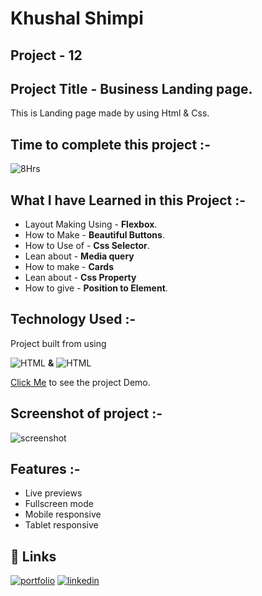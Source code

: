 # **Khushal Shimpi**

## **Project - 12**


## **Project Title** - Business Landing page.
This is Landing page made by using Html & Css.

##  Time to complete this project :-
![8Hrs](https://img.shields.io/badge/8-Hrs-green)


## What I have Learned in this Project :-

- Layout Making Using - **Flexbox**.
- How to Make - **Beautiful Buttons**.
- How to Use of - **Css Selector**.
- Lean about - **Media query**
- How to make - **Cards**
- Lean about - **Css Property**
- How to give - **Position to Element**.


## Technology Used :-

Project  built from using

![HTML](https://img.shields.io/badge/HTML5-orange) 
**&**
![HTML](https://img.shields.io/badge/CSS3-blue)

[Click Me](https://poetic-starburst-1e548d.netlify.app/) to see the project Demo.



## Screenshot of  project :-
![screenshot](./screenshot-12.png)




## Features :-

- Live previews
- Fullscreen mode
- Mobile responsive
- Tablet responsive



## 🔗 Links
[![portfolio](https://img.shields.io/badge/my_portfolio-000?style=for-the-badge&logo=ko-fi&logoColor=white)]()
[![linkedin](https://img.shields.io/badge/linkedin-0A66C2?style=for-the-badge&logo=linkedin&logoColor=white)](https://www.linkedin.com/in/khushal-shimpi-8a8685201/)